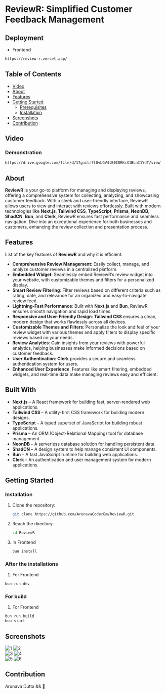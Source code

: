 # ReviewR: Simplified Customer Feedback Management  

## Deployment  

- Frontend  

```sh
https://review-r.vercel.app/
``` 


## Table of Contents

- [Video](#video)
- [About](#about)
- [Features](#features)
- [Getting Started](#getting-started)
  - [Prerequisites](#prerequisites) 
  - [Installation](#installation)
- [Screenshots](#screenshots)
- [Contribution](#contribution)

## Video
### Demonstration 

```sh
https://drive.google.com/file/d/17gnilr7t0vbGV4lB0C0RKsX1BLaI1YdT/view?usp=sharing

```

## About

**ReviewR** is your go-to platform for managing and displaying reviews, offering a comprehensive system for collecting, analyzing, and showcasing customer feedback. With a sleek and user-friendly interface, ReviewR allows users to view and interact with reviews effortlessly. Built with modern technologies like **Next.js**, **Tailwind CSS**, **TypeScript**, **Prisma**, **NeonDB**, **ShadCN**, **Bun**, and **Clerk**, ReviewR ensures fast performance and seamless navigation. Dive into an exceptional experience for both businesses and customers, enhancing the review collection and presentation process.

## Features

List of the key features of **ReviewR** and why it is efficient:

- **Comprehensive Review Management**: Easily collect, manage, and analyze customer reviews in a centralized platform.  
- **Embedded Widget**: Seamlessly embed ReviewR’s review widget into your website, with customizable themes and filters for a personalized display.  
- **Smart Review Filtering**: Filter reviews based on different criteria such as rating, date, and relevance for an organized and easy-to-navigate review feed.  
- **Lightning-Fast Performance**: Built with **Next.js** and **Bun**, ReviewR ensures smooth navigation and rapid load times.  
- **Responsive and User-Friendly Design**: **Tailwind CSS** ensures a clean, modern design that works flawlessly across all devices.   
- **Customizable Themes and Filters**: Personalize the look and feel of your review widget with various themes and apply filters to display specific reviews based on your needs.  
- **Review Analytics**: Gain insights from your reviews with powerful analytics, helping businesses make informed decisions based on customer feedback.  
- **User Authentication**: **Clerk** provides a secure and seamless authentication system for users.  
- **Enhanced User Experience**: Features like smart filtering, embedded widgets, and real-time data make managing reviews easy and efficient.

## Built With

- **Next.js** – A React framework for building fast, server-rendered web applications.
- **Tailwind CSS** – A utility-first CSS framework for building modern designs.
- **TypeScript** – A typed superset of JavaScript for building robust applications.
- **Prisma** – An ORM (Object-Relational Mapping) tool for database management.
- **NeonDB** – A serverless database solution for handling persistent data.
- **ShadCN** – A design system to help manage consistent UI components.
- **Bun** – A fast JavaScript runtime for building web applications.
- **Clerk** – An authentication and user management system for modern applications.


## Getting Started

### Installation

1. Clone the repository:

   ```sh
   git clone https://github.com/ArunavaCoderEm/ReviewR.git
   
   ```

2. Reach the directory:

   ```sh
   cd ReviewR

   ```

3. In Frontend  

    ```sh
    bun install

    ```

### After the installations

1. For Frontend
  ```sh
  bun run dev
  ```

### For build

1. For Frontend
  ```sh
  bun run build
  bun start
  ```

## Screenshots

![1](https://github.com/user-attachments/assets/aebad271-9d44-496c-9026-f8b294278909) ![2](https://github.com/user-attachments/assets/c2398cf4-3f84-4195-bd93-ec3e97796061)  
![3](https://github.com/user-attachments/assets/8ac4e108-809a-4049-a889-eabc8069bf5b) ![4](https://github.com/user-attachments/assets/b800c34f-e138-49cc-9b84-9891d3d8cf84)  
![5](https://github.com/user-attachments/assets/d793c2a5-c68c-46f6-af8e-04794c5dc53a) ![6](https://github.com/user-attachments/assets/ed45ba85-8e77-4922-8466-59ae32752857)


## Contribution

Arunava Dutta && 💙
